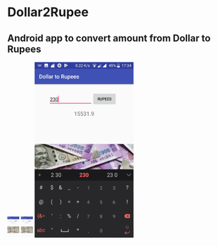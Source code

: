 # Dollar2Rupee

## Android app to convert amount from Dollar to Rupees


<img src="Start.jpg"  height="48" />

<img src="Amount.jpg"  height="48"  />

<img src="Conversion.jpg"  height="400"  />

